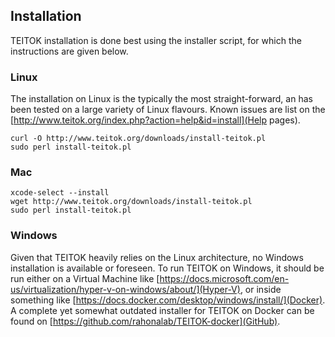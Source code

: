 ## Installation

TEITOK installation is done best using the installer script, for which the instructions are given below.

### Linux

The installation on Linux is the typically the most straight-forward, an has been tested on a large variety of Linux 
flavours. Known issues are list on the [http://www.teitok.org/index.php?action=help&id=install](Help pages).

	curl -O http://www.teitok.org/downloads/install-teitok.pl
	sudo perl install-teitok.pl
	
### Mac

	xcode-select --install
	wget http://www.teitok.org/downloads/install-teitok.pl
	sudo perl install-teitok.pl
	
### Windows

Given that TEITOK heavily relies on the Linux architecture, no Windows installation is available or 
foreseen. To run TEITOK on Windows, it should be run either on a Virtual Machine like [https://docs.microsoft.com/en-us/virtualization/hyper-v-on-windows/about/](Hyper-V),
or inside something like [https://docs.docker.com/desktop/windows/install/](Docker). A complete
yet somewhat outdated installer for TEITOK on Docker can be found on [https://github.com/rahonalab/TEITOK-docker](GitHub).
